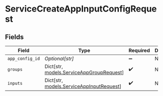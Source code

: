 # ServiceCreateAppInputConfigRequest


## Fields

| Field                                                                           | Type                                                                            | Required                                                                        | Description                                                                     |
| ------------------------------------------------------------------------------- | ------------------------------------------------------------------------------- | ------------------------------------------------------------------------------- | ------------------------------------------------------------------------------- |
| `app_config_id`                                                                 | *Optional[str]*                                                                 | :heavy_minus_sign:                                                              | N/A                                                                             |
| `groups`                                                                        | Dict[str, [models.ServiceAppGroupRequest](../models/serviceappgrouprequest.md)] | :heavy_check_mark:                                                              | N/A                                                                             |
| `inputs`                                                                        | Dict[str, [models.ServiceAppInputRequest](../models/serviceappinputrequest.md)] | :heavy_check_mark:                                                              | N/A                                                                             |